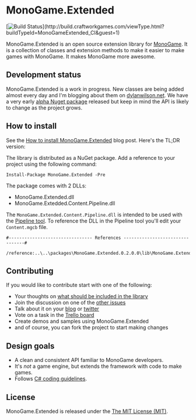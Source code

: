 # MonoGame.Extended

[![Build Status](http://build.craftworkgames.com/app/rest/builds/buildType:(id:MonoGameExtended_CI)/statusIcon)](http://build.craftworkgames.com/viewType.html?buildTypeId=MonoGameExtended_CI&guest=1)

MonoGame.Extended is an open source extension library for [MonoGame](http://www.monogame.net/). It is a collection of classes and extension methods to make it easier to make games with MonoGame. It makes MonoGame more awesome.


## Development status

MonoGame.Extended is a work in progress. New classes are being added almost every day and I'm blogging about them on [dylanwilson.net](http://dylanwilson.net/). We have a very early [alpha Nuget package](https://www.nuget.org/packages/MonoGame.Extended/) released but keep in mind the API is likely to change as the project grows.


## How to install

See the [How to install MonoGame.Extended](http://dylanwilson.net/how-to-install-monogame-extended) blog post. Here's the TL;DR version:

The library is distributed as a NuGet package. Add a reference to your project using the following command:

	Install-Package MonoGame.Extended -Pre

The package comes with 2 DLLs:

 - MonoGame.Extended.dll
 - MonoGame.Extedded.Content.Pipeline.dll
 
The `MonoGame.Extended.Content.Pipeline.dll` is intended to be used with the [Pipeline tool](http://www.monogame.net/documentation/?page=Pipeline). To reference the DLL in the Pipeline tool you'll edit your `Content.mgcb` file.

```
#-------------------------------- References --------------------------------#
    
/reference:..\..\packages\MonoGame.Extended.0.2.0.0\lib\MonoGame.Extended.Content.Pipeline.dll
```


## Contributing

If you would like to contribute start with one of the following:

 - Your thoughts on [what should be included in the library](https://github.com/craftworkgames/MonoGame.Extended/issues/2)
 - Join the discussion on one of the [other issues](https://github.com/craftworkgames/MonoGame.Extended/issues)
 - Talk about it on your [blog](http://dylanwilson.net/) or [twitter](https://twitter.com/craftworkgames)
 - Vote on a task in the [Trello board](https://trello.com/b/Xi6Rfqhb)
 - Create demos and samples using MonoGame.Extended
 - and of course, you can fork the project to start making changes

 
## Design goals

 - A clean and consistent API familiar to MonoGame developers.
 - It's *not* a game engine, but extends the framework with code to make games.
 - Follows [C# coding guidelines](https://msdn.microsoft.com/en-us/library/ms229002(v=vs.110).aspx).


## License

MonoGame.Extended is released under the [The MIT License (MIT)](https://github.com/craftworkgames/MonoGame.Extended/blob/master/LICENSE).
 
